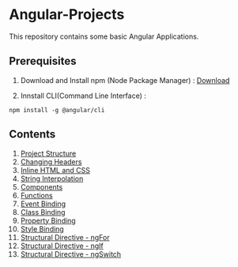 # Angular-Projects
This repository contains some basic Angular Applications.

## Prerequisites
1. Download and Install npm (Node Package Manager) : [Download](https://nodejs.org/en/)

2. Innstall CLI(Command Line Interface) : 
```
npm install -g @angular/cli
```

## Contents

1. [Project Structure](https://github.com/AdityaBagad/Angular-Projects/tree/master/1_Project-Structure)
2. [Changing Headers](https://github.com/AdityaBagad/Angular-Projects/tree/master/2_Changing-Headers)
3. [Inline HTML and CSS](https://github.com/AdityaBagad/Angular-Projects/tree/master/3_Inline-HTML-and-CSS)
4. [String Interpolation](https://github.com/AdityaBagad/Angular-Projects/tree/master/4_String-Interpolation)
5. [Components](https://github.com/AdityaBagad/Angular-Projects/tree/master/5_Components)
6. [Functions](https://github.com/AdityaBagad/Angular-Projects/tree/master/6_Functions)
7. [Event Binding](https://github.com/AdityaBagad/Angular-Projects/tree/master/7_Event-Binding)
8. [Class Binding](https://github.com/AdityaBagad/Angular-Projects/tree/master/8_Class-Binding)
9. [Property Binding](https://github.com/AdityaBagad/Angular-Projects/tree/master/9_Property-Binding)
10. [Style Binding](https://github.com/AdityaBagad/Angular-Projects/tree/master/10_StyleBinding)
11. [Structural Directive - ngFor](https://github.com/AdityaBagad/Angular-Projects/tree/master/11_ng-For)
12. [Structural Directive - ngIf](https://github.com/AdityaBagad/Angular-Projects/tree/master/12_ng-If)
13. [Structural Directive - ngSwitch](https://github.com/AdityaBagad/Angular-Projects/tree/master/13_ng-Switch)